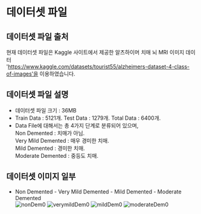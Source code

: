 # 데이터셋 파일

## 데이터셋 파일 출처
현재 데이터셋 파일은 Kaggle 사이트에서 제공한 알츠하이머 치매 뇌 MRI 이미지 데이터   
'https://www.kaggle.com/datasets/tourist55/alzheimers-dataset-4-class-of-images'을 이용하였습니다.  

## 데이터셋 파일 설명

- 데이터셋 파일 크기 : 36MB
- Train Data : 5121개. Test Data : 1279개. Total Data : 6400개.
- Data File에 대해서는 총 4가지 단계로 분류되어 있으며,  
  Non Demented : 치매가 아님.   
  Very Mild Demented : 매우 경미한 치매.   
  Mild Demented : 경미한 치매.   
  Moderate Demented : 중등도 치매.

## 데이터셋 이미지 일부

- Non Demented    - Very Mild Demented    - Mild Demented    - Moderate Demented  
![nonDem0](https://github.com/haleeseung/Alzheimer-s-disease-diagnosis_Project/assets/127108173/cfde2bac-76a0-45dd-b540-0790b79b2b88) ![verymildDem0](https://github.com/haleeseung/Alzheimer-s-disease-diagnosis_Project/assets/127108173/01f2522c-9888-45d9-81d6-c39b97a9387d) ![mildDem0](https://github.com/haleeseung/Alzheimer-s-disease-diagnosis_Project/assets/127108173/448e4a84-812f-4841-b3b7-34ebe3746a87) ![moderateDem0](https://github.com/haleeseung/Alzheimer-s-disease-diagnosis_Project/assets/127108173/49e369d8-4144-4f5a-be10-15e4599df57d)
